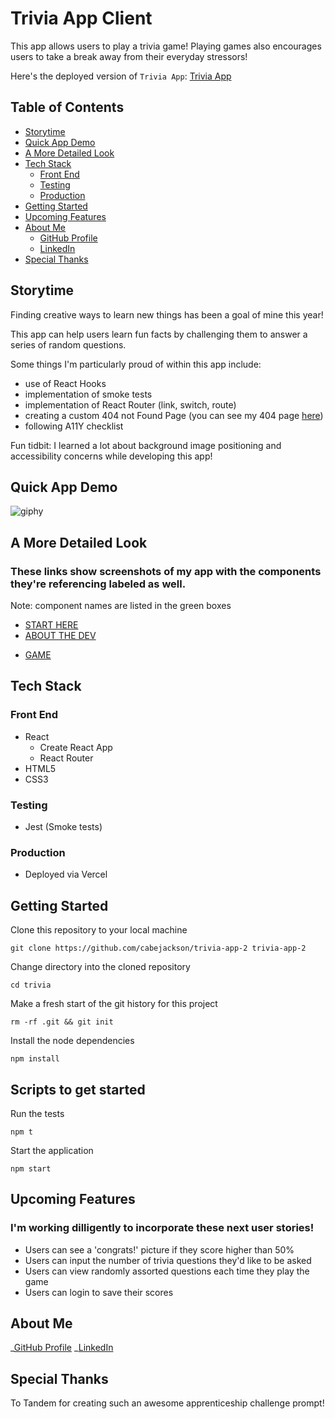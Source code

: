 # Trivia App Client

This app allows users to play a trivia game!
Playing games also encourages users to take a break away from their everyday stressors!

Here's the deployed version of `Trivia App`: [Trivia App](https://trivia-rose.vercel.app/)

<!-- ### Demo Accounts:

- username: Drake
- password: Foobar!123

OR

- username: MagicSchoolBus
- password: Boobaz!123 -->

## Table of Contents

<!-- - [Demo Account](#Demo-Account) -->

- [Storytime](#Storytime)
- [Quick App Demo](#Quick-App-Demo)
- [A More Detailed Look](#A-More-Detailed-Look)
- [Tech Stack](#Tech-Stack)
  - [Front End](#Front-End)
  - [Testing](#Testing)
  - [Production](#Production)
- [Getting Started](#Getting-Started)
  <!-- - [Server Setup](#Server-Setup) -->
- [Upcoming Features](#Upcoming-Features)
- [About Me](#About-Me)
  - [GitHub Profile](https://github.com/cabejackson)
  - [LinkedIn](https://www.linkedin.com/in/caleb-jackson-cabe/)
- [Special Thanks](#Special-Thanks)

## Storytime

Finding creative ways to learn new things has been a goal of mine this year!

This app can help users learn fun facts by challenging them to answer a series of random questions.

Some things I'm particularly proud of within this app include:

- use of React Hooks
- implementation of smoke tests
- implementation of React Router (link, switch, route)
- creating a custom 404 not Found Page (you can see my 404 page [here](https://trivia.cabejackson.vercel.app/lol))
- following A11Y checklist

Fun tidbit:
I learned a lot about background image positioning and accessibility concerns while developing this app!

## Quick App Demo

![giphy](https://media.giphy.com/media/ZnViXEgexx3WSrxoEi/giphy.gif)

## A More Detailed Look

### These links show screenshots of my app with the components they're referencing labeled as well.

Note: component names are listed in the green boxes

- [START HERE](https://imgur.com/a/OOpgrFl)
- [ABOUT THE DEV](https://imgur.com/a/UdGQvEm)

<!-- - [SIGN UP](https://imgur.com/a/k8Repzt)
- [LOGIN](https://imgur.com/a/MHjs696) -->

- [GAME](https://imgur.com/rlqY6t7)

## Tech Stack

### Front End

- React
  - Create React App
  - React Router
- HTML5
- CSS3

### Testing

- Jest (Smoke tests)

### Production

- Deployed via Vercel

## Getting Started

Clone this repository to your local machine

```
git clone https://github.com/cabejackson/trivia-app-2 trivia-app-2
```

Change directory into the cloned repository

```
cd trivia
```

Make a fresh start of the git history for this project

```
rm -rf .git && git init
```

Install the node dependencies

```
npm install
```

<!-- ### Server Setup

Follow the [setup](https://github.com/cabejackson/bookish-backend) instructions to get `Bowties & Books Server` up and running. -->

## Scripts to get started

Run the tests

```
npm t
```

Start the application

```
npm start
```

## Upcoming Features

### I'm working dilligently to incorporate these next user stories!

- Users can see a 'congrats!' picture if they score higher than 50%
- Users can input the number of trivia questions they'd like to be asked
- Users can view randomly assorted questions each time they play the game
- Users can login to save their scores

## About Me

_[GitHub Profile](https://github.com/cabejackson)
_[LinkedIn](https://www.linkedin.com/in/caleb-jackson-cabe/)

## Special Thanks

To Tandem for creating such an awesome apprenticeship challenge prompt!
